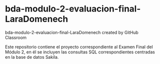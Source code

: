 # bda-modulo-2-evaluacion-final-LaraDomenech
bda-modulo-2-evaluacion-final-LaraDomenech created by GitHub Classroom

Este repositorio contiene el proyecto correspondiente al Examen Final del Módulo 2, en él se incluyen las consultas SQL correspondientes centradas en la base de datos Sakila.

